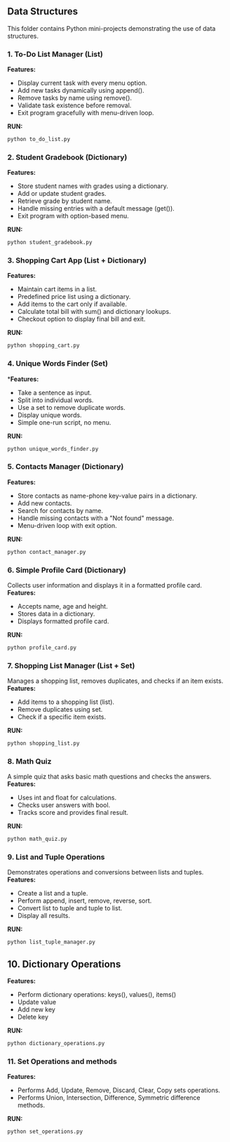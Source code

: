 ## Data Structures 

This folder contains Python mini-projects demonstrating the use of data structures.

### 1. To-Do List Manager (List)
**Features:**
- Display current task with every menu option.
- Add new tasks dynamically using append().
- Remove tasks by name using remove().
- Validate task existence before removal.
- Exit program gracefully with menu-driven loop.

**RUN:**
```bash
python to_do_list.py
```

### 2. Student Gradebook (Dictionary)
**Features:**
- Store student names with grades using a dictionary.
- Add or update student grades.
- Retrieve grade by student name.
- Handle missing entries with a default message (get()).
- Exit program with option-based menu.

**RUN:**
```bash
python student_gradebook.py
```

### 3. Shopping Cart App (List + Dictionary)
**Features:**
- Maintain cart items in a list.
- Predefined price list using a dictionary.
- Add items to the cart only if available.
- Calculate total bill with sum() and dictionary lookups.
- Checkout option to display final bill and exit.

**RUN:**
```bash
python shopping_cart.py
```

### 4. Unique Words Finder (Set)
***Features:**
- Take a sentence as input.
- Split into individual words.
- Use a set to remove duplicate words.
- Display unique words.
- Simple one-run script, no menu.

**RUN:**
```bash
python unique_words_finder.py
```
### 5. Contacts Manager (Dictionary)
**Features:**
- Store contacts as name-phone key-value pairs in a dictionary.
- Add new contacts.
- Search for contacts by name.
- Handle missing contacts with a "Not found" message.
- Menu-driven loop with exit option.

**RUN:**
```bash
python contact_manager.py 
```

### 6. Simple Profile Card (Dictionary)
Collects user information and displays it in a formatted profile card.
**Features:**
- Accepts name, age and height.
- Stores data in a dictionary.
- Displays formatted profile card.

**RUN:**
```bash
python profile_card.py
```

### 7. Shopping List Manager (List + Set)
Manages a shopping list, removes duplicates, and checks if an item exists.
**Features:**
- Add items to a shopping list (list).
- Remove duplicates using set.
- Check if a specific item exists.

**RUN:**
```bash
python shopping_list.py
```

### 8. Math Quiz
A simple quiz that asks basic math questions and checks the answers.
**Features:**
- Uses int and float for calculations.
- Checks user answers with bool.
- Tracks score and provides final result.

**RUN:**
```bash
python math_quiz.py
```

### 9. List and Tuple Operations
Demonstrates operations and conversions between lists and tuples.
**Features:**
- Create a list and a tuple.
- Perform append, insert, remove, reverse, sort.
- Convert list to tuple and tuple to list.
- Display all results.

**RUN:**
```bash
python list_tuple_manager.py
```

## 10. Dictionary Operations
**Features:**
- Perform dictionary operations: keys(), values(), items()
- Update value
- Add new key
- Delete key

**RUN:**
```bash
python dictionary_operations.py
```

### 11. Set Operations and methods
**Features:**
- Performs Add, Update, Remove, Discard, Clear, Copy sets operations.
- Performs Union, Intersection, Difference, Symmetric difference methods.

**RUN:**
```bash
python set_operations.py
```